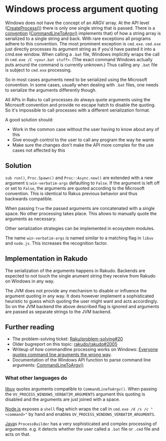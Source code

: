 Windows process argument quoting
================================

Windows does not have the concept of an ARGV array. At the API level ([CreateProcess()](https://docs.microsoft.com/en-us/windows/win32/api/processthreadsapi/nf-processthreadsapi-createprocessw)) there is only one single string that is passed. There is a [convention](https://docs.microsoft.com/en-us/previous-versions/17w5ykft(v=vs.85)) ([CommandLineToArgv()](https://docs.microsoft.com/en-us/windows/desktop/api/shellapi/nf-shellapi-commandlinetoargvw) implements that) of how a string array is serialized to a single string and back. With rare exceptions all programs adhere to this convention. The most prominent exception is `cmd.exe`. `cmd.exe` just directly processes its argument string as if you'd have pasted it into a cmd.exe window. When calling a `.bat` file, Windows implicitly wraps the call in `cmd.exe /C <your.bat stuff>`. (The exact command Windows actually puts around the command is currently unknown.) Thus calling any `.bat` file is subject to `cmd.exe` processing.

So in most cases arguments need to be serialized using the Microsoft convention. In some cases, usually when dealing with `.bat` files, one needs to serialize the arguments differently though.

All APIs in Raku to call processes do always quote arguments using the Microsoft convention and provide no escape hatch to disable the quoting. So it's impossible to call processes with a different serialization format.

A good solution should:

- Work in the common case without the user having to know about any of this
- Give enough control to the user to call any program the way he wants
- Make sure the changes don't make the API more complex for the use cases not affected by this


Solution
--------

`sub run()`, `Proc.Spawn()` and `Proc::Async.new()` are extended with a new argument `$:win-verbatim-args` defaulting to `False`. If the argument is left off or set to `False`, the arguments are quoted according to the Microsoft convention. This is identical to Rakus previous behavior and thus backwards compatible.

When passing `True` the passed arguments are concatenated with a single space. No other processing takes place. This allows to manually quote the arguments as necessary.

Other serialization strategies can be implemented in ecosystem modules.

The name `win-verbatim-args` is named similar to a matching flag in `libuv` and `node.js`. This increases the recognition factor.


Implementation in Rakudo
------------------------

The serialization of the arguments happens in Rakudo. Backends are expected to not touch the single arument string they receive from Rakudo on Windows in any way.

The JVM does not provide any mechanism to disable or influence the argument quoting in any way. It does however implement a sophisticated heuristic to guess which quoting the user might want and acts accordingly. So on the JVM backend the above described flag is ignored and arguments are passed as separate strings to the JVM backend.


Further reading
---------------

- The problem-solving ticket: [Raku/problem-solving#20](https://github.com/Raku/problem-solving/issues/20)
- Older bugreport on this topic: [rakudo/rakudo#2005](https://github.com/rakudo/rakudo/issues/2005)
- Writeup of how commandline processing works on Windows: [Everyone quotes command line arguments the wrong way](https://web.archive.org/web/20190109172835/https://blogs.msdn.microsoft.com/twistylittlepassagesallalike/2011/04/23/everyone-quotes-command-line-arguments-the-wrong-way/).
- Documentation of the Windows API function to parse command line arguments: [CommandLineToArgv()](https://docs.microsoft.com/en-us/windows/desktop/api/shellapi/nf-shellapi-commandlinetoargvw)


### What other languages do

[libuv](https://github.com/libuv/libuv/blob/c5593b51dc98715f7f32a919301b5801ebf1a8ce/src/win/process.c#L593) quotes arguments compatible to `CommandLineToArgv()`. When passing the `UV_PROCESS_WINDOWS_VERBATIM_ARGUMENTS` argument this quoting is disabled and the arguments are just joined with a space.

[Node.js](https://github.com/nodejs/node/blob/382e859afc7e66600dccfadd4125088444e063c3/lib/child_process.js#L486) exposes a `shell` flag which wraps the call in `cmd.exe /d /s /c "<command>"` by hand and enables `UV_PROCESS_WINDOWS_VERBATIM_ARGUMENTS`.

[Java](https://codewhitesec.blogspot.com/2016/02/java-and-command-line-injections-in-windows.html)s `ProcessBuilder` has a very sophisticated and complex processing of arguments. e.g. it detects whether the user called a `.bat` file or `.cmd` file and acts on that.